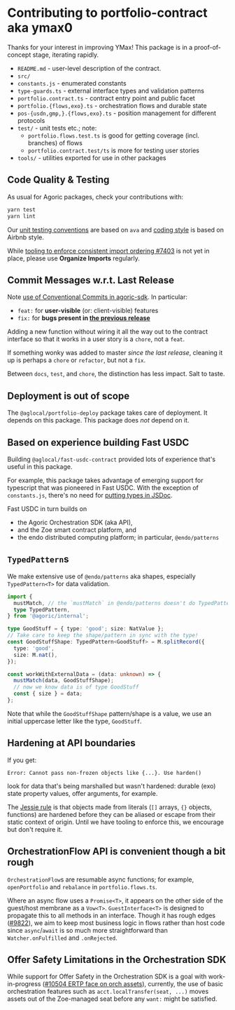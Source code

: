 # Contributing to portfolio-contract aka ymax0

Thanks for your interest in improving YMax! This package is in a proof-of-concept stage, iterating rapidly.

- `README.md` - user-level description of the contract.
- `src/`
- `constants.js` - enumerated constants
- `type-guards.ts` - external interface types and validation patterns
- `portfolio.contract.ts` - contract entry point and public facet
- `portfolio.{flows,exo}.ts` - orchestration flows and durable state
- `pos-{usdn,gmp,}.{flows,exo}.ts` - position management for different protocols
- `test/` - unit tests etc.; note:
  - `portfolio.flows.test.ts` is good for getting coverage (incl. branches) of flows
  - `portfolio.contract.test/ts` is more for testing user stories
- `tools/` - utilities exported for use in other packages

## Code Quality & Testing

As usual for Agoric packages, check your contributions with:

```sh
yarn test
yarn lint
```

Our [unit testing conventions](https://github.com/Agoric/agoric-sdk/wiki/agoric-sdk-unit-testing) are based on `ava` and [coding style](https://github.com/Agoric/agoric-sdk/wiki/Coding-Style) is based on Airbnb style.

While [tooling to enforce consistent import ordering #7403](https://github.com/Agoric/agoric-sdk/issues/7403) is not yet in place, please use **Organize Imports** regularly.

## Commit Messages w.r.t. Last Release

Note [use of Conventional Commits in agoric-sdk](https://github.com/Agoric/agoric-sdk/wiki/Conventional-Commits). In particular:

- `feat:` for **user-visible** (or: client-visible) features
- `fix:` for **bugs present in [the previous release](./CHANGELOG.md)**

Adding a new function without wiring it all the way out to the contract interface so that it works in a user story is a `chore`, not a `feat`.

If something wonky was added to master _since the last release_, cleaning it up is perhaps a `chore` or `refactor`, but not a `fix`.

Between `docs`, `test`, and `chore`, the distinction has less impact. Salt to taste.

## Deployment is out of scope

The `@aglocal/portfolio-deploy` package takes care of deployment. It depends on this package.
This package does _not_ depend on it.

## Based on experience building Fast USDC

Building `@aglocal/fast-usdc-contract` provided lots of experience that's useful in this package.

For example, this package takes advantage of emerging support for typescript that was pioneered in Fast USDC. With the exception of `constants.js`, there's no need for [putting types in JSDoc](https://www.typescriptlang.org/docs/handbook/jsdoc-supported-types.html).

Fast USDC in turn builds on

- the Agoric Orchestration SDK (aka API),
- and the Zoe smart contract platform, and
- the endo distributed computing platform; in particular, `@endo/patterns`

## `TypedPattern`s

We make extensive use of `@endo/patterns` aka shapes, especially `TypedPattern<T>` for data validation.

```ts
import {
  mustMatch, // the `mustMatch` in @endo/patterns doesn't do TypedPattern yet
  type TypedPattern,
} from '@agoric/internal';

type GoodStuff = { type: 'good'; size: NatValue };
// Take care to keep the shape/pattern in sync with the type!
const GoodStuffShape: TypedPattern<GoodStuff> = M.splitRecord({
  type: 'good',
  size: M.nat(),
});

const workWithExternalData = (data: unknown) => {
  mustMatch(data, GoodStuffShape);
  // now we know data is of type GoodStuff
  const { size } = data;
};
```

Note that while the `GoodStuffShape` pattern/shape is a value, we use an initial uppercase letter like the type, `GoodStuff`.

## Hardening at API boundaries

If you get:

```
Error: Cannot pass non-frozen objects like {...}. Use harden()
```

look for data that's being marshalled but wasn't hardened: durable (exo) state property values, offer arguments, for example.

The [Jessie rule](https://github.com/endojs/Jessie#must-freeze-api-surface-before-use) is that objects made from literals (`[]` arrays, `{}` objects, functions) are hardened before they can be aliased or escape from their static context of origin. Until we have
tooling to enforce this, we encourage but don't require it.

## OrchestrationFlow API is convenient though a bit rough

`OrchestrationFlow`s are resumable async functions; for example, `openPortfolio` and `rebalance` in `portfolio.flows.ts`.

Where an async flow uses a `Promise<T>`, it appears on the other side
of the guest/host membrane as a `Vow<T>`. `GuestInterface<T>` is designed
to propagate this to all methods in an interface. Though it has rough
edges ([#9822](https://github.com/Agoric/agoric-sdk/issues/9822)), we
aim to keep most business logic in flows rather than host code since
`async`/`await` is so much more straightforward than `Watcher.onFulfilled`
and `.onRejected`.

## Offer Safety Limitations in the Orchestration SDK

While support for Offer Safety in the Orchestration SDK is a goal with work-in-progress ([#10504 ERTP face on orch assets](https://github.com/Agoric/agoric-sdk/pull/10504)), currently, the use of basic orchestration features such as `acct.localTransfer(seat, ...)` moves assets out of the Zoe-managed seat before any `want:` might be satisfied.
